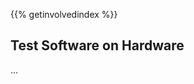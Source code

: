 <!--
.. title: Test the Software on Hardware
.. slug: testing
.. date: 2017-07-19 08:31:20 UTC
.. tags: Ubuntu,MATE,involved,contribute
.. link:
.. description: Check that it actually works by testing Ubuntu MATE on various hardware configurations.
.. type: text
.. hidetitle: true
-->

{{% getinvolvedindex %}}

## Test Software on Hardware

...
